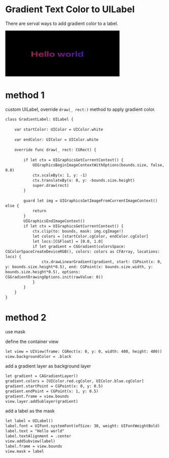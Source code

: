 # Gradient Text Color to UILabel

There are serval ways to add gradient color to a label.

![](gradient.png)

# method 1

custom UILabel, override `draw(_ rect:)` method to apply gradient color.

```
class GradientLabel: UILabel {

    var startColor: UIColor = UIColor.white

    var endColor: UIColor = UIColor.white

    override func draw(_ rect: CGRect) {

        if let ctx = UIGraphicsGetCurrentContext() {
            UIGraphicsBeginImageContextWithOptions(bounds.size, false, 0.0)
            ctx.scaleBy(x: 1, y: -1)
            ctx.translateBy(x: 0, y: -bounds.size.height)
            super.draw(rect)
        }

        guard let img = UIGraphicsGetImageFromCurrentImageContext() else {
            return
        }
        UIGraphicsEndImageContext()
        if let ctx = UIGraphicsGetCurrentContext() {
            ctx.clip(to: bounds, mask: img.cgImage!)
            let colors = [startColor.cgColor, endColor.cgColor]
            let locs:[CGFloat] = [0.0, 1.0]
            if let gradient = CGGradient(colorsSpace: CGColorSpaceCreateDeviceRGB(), colors: colors as CFArray, locations: locs) {
                ctx.drawLinearGradient(gradient, start: CGPoint(x: 0, y: bounds.size.height*0.5), end: CGPoint(x: bounds.size.width, y: bounds.size.height*0.5), options: CGGradientDrawingOptions.init(rawValue: 0))
            }
        }
    }
}
```

# method 2

use mask

define the container view

```
let view = UIView(frame: CGRect(x: 0, y: 0, width: 400, height: 400))
view.backgroundColor = .black
```

add a gradient layer as background layer

```
let gradient = CAGradientLayer()
gradient.colors = [UIColor.red.cgColor, UIColor.blue.cgColor]
gradient.startPoint = CGPoint(x: 0, y: 0.5)
gradient.endPoint = CGPoint(x: 1, y: 0.5)
gradient.frame = view.bounds
view.layer.addSublayer(gradient)
```

add a label as the mask

```
let label = UILabel()
label.font = UIFont.systemFont(ofSize: 30, weight: UIFontWeightBold)
label.text = "Hello world"
label.textAlignment = .center
view.addSubview(label)
label.frame = view.bounds
view.mask = label
```
